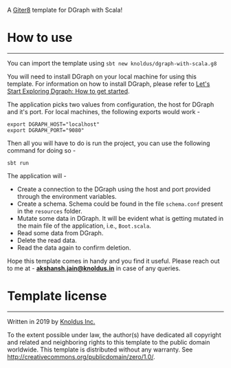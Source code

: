 A [Giter8][g8] template for DGraph with Scala!

# How to use
---
You can import the template using
`sbt new knoldus/dgraph-with-scala.g8`

You will need to install DGraph on your local machine for using this template. For information on how to install DGraph, please refer to [Let's Start Exploring Dgraph: How to get started](https://blog.knoldus.com/lets-start-exploring-dgraph-how-to-get-started/).

The application picks two values from configuration, the host for DGraph and it's port. For local machines, the following exports would work -

```
export DGRAPH_HOST="localhost"
export DGRAPH_PORT="9080"
```

Then all you will have to do is run the project, you can use the following command for doing so -

`sbt run`

The application will -
- Create a connection to the DGraph using the host and port provided through the environment variables.
- Create a schema. Schema could be found in the file `schema.conf` present in the `resources` folder.
- Mutate some data in DGraph. It will be evident what is getting mutated in the main file of the application, i.e., `Boot.scala`.
- Read some data from DGraph.
- Delete the read data.
- Read the data again to confirm deletion.

Hope this template comes in handy and you find it useful. Please reach out to me at - **akshansh.jain@knoldus.in** in case of any queries.

# Template license
----------------
Written in 2019 by [Knoldus Inc.](http://www.knoldus.com)

To the extent possible under law, the author(s) have dedicated all copyright and related
and neighboring rights to this template to the public domain worldwide.
This template is distributed without any warranty. See <http://creativecommons.org/publicdomain/zero/1.0/>.

[g8]: http://www.foundweekends.org/giter8/
